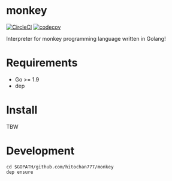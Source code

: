 # monkey
[![CircleCI](https://circleci.com/gh/hitochan777/monkey.svg?style=svg&circle-token=4cfef0dd8d91ff939ea00ba46fd9473f84f91ff6)](https://circleci.com/gh/hitochan777/monkey)
[![codecov](https://codecov.io/gh/hitochan777/monkey/branch/master/graph/badge.svg?token=i6M3zlRSs2)](https://codecov.io/gh/hitochan777/monkey)

Interpreter for monkey programming language written in Golang!

# Requirements

- Go >= 1.9
- dep

# Install

TBW

# Development

```
cd $GOPATH/github.com/hitochan777/monkey
dep ensure
```

